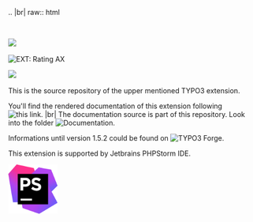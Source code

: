 .. |br| raw:: html

   <br />
   

![](Documentation/Images/hr.gif)

<div>
   <img src="Documentation/Images/typo3-200px-transparent.png" align="left" />
<div style="top:50%;">
   <p>EXT: Rating AX</p>
</div>
</div>

![](Documentation/Images/hr.gif)

This is the source repository of the upper mentioned TYPO3 extension.

You'll find the rendered documentation of this extension following ![this link](https://docs.typo3.org/typo3cms/extensions/th_rating/). |br|
The documentation source is part of this repository. Look into the folder ![Documentation](https://github.com/thucke/TYPO3.ext.th_rating/tree/master/Documentation). 

Informations until version 1.5.2 could be found on ![TYPO3 Forge](https://forge.typo3.org/projects/extension-th_rating).


This extension is supported by Jetbrains PHPStorm IDE.

<a href="https://www.jetbrains.com/?from=RatingAXTYPO3extension">
   <img src="Documentation/DeveloperInformation/phpstorm.png" width="100px" />
</a>
